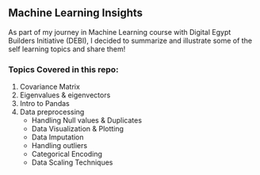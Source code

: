 ## Machine Learning Insights 
As part of my journey in Machine Learning course with Digital Egypt Builders Initiative (DEBI), I decided to summarize and illustrate some of the self learning topics and share them!
### Topics Covered in this repo:
1. Covariance Matrix
2. Eigenvalues & eigenvectors
3. Intro to Pandas
4. Data preprocessing  
      - Handling Null values & Duplicates
      - Data Visualization & Plotting 
      - Data Imputation
      - Handling outliers
      - Categorical Encoding
      - Data Scaling Techniques 
